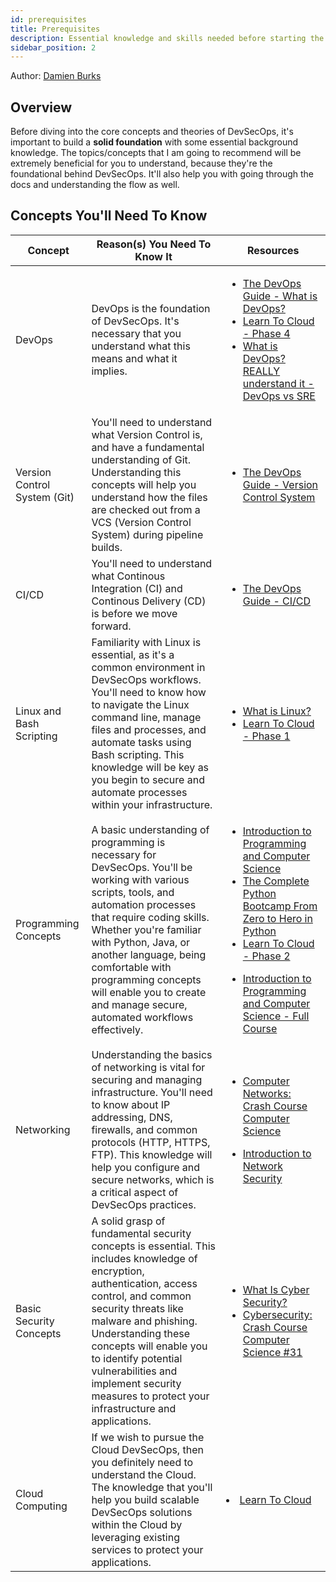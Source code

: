 ```yaml
---
id: prerequisites
title: Prerequisites
description: Essential knowledge and skills needed before starting the DevSecOps learning pathway.
sidebar_position: 2
---
```


Author: [Damien Burks]

## Overview

Before diving into the core concepts and theories of DevSecOps, it's important to build a **solid foundation** with some essential background knowledge. The topics/concepts that I am going to recommend will be extremely beneficial for you to understand, because they're the foundational behind DevSecOps. It'll also help you with going through the docs and understanding the flow as well.

## Concepts You'll Need To Know

| Concept                      | Reason(s) You Need To Know It                                                                                                                                                                                                                                                                                                                                  | Resources                                                                                                                                                                                                                                                                                                                                                                                                                                                                                                                                                      |
| ---------------------------- | -------------------------------------------------------------------------------------------------------------------------------------------------------------------------------------------------------------------------------------------------------------------------------------------------------------------------------------------------------------- | -------------------------------------------------------------------------------------------------------------------------------------------------------------------------------------------------------------------------------------------------------------------------------------------------------------------------------------------------------------------------------------------------------------------------------------------------------------------------------------------------------------------------------------------------------------- |
| DevOps                       | DevOps is the foundation of DevSecOps. It's necessary that you understand what this means and what it implies.                                                                                                                                                                                                                                                 | <ul><li><a href="https://thedevops.guide/guide/devops">The DevOps Guide - What is DevOps?</a></li><li><a href="https://learntocloud.guide/phase4/">Learn To Cloud - Phase 4</a></li><li><a href="https://www.youtube.com/watch?v=0yWAtQ6wYNM&pp=ygUOd2FodCBpcyBkZXZvcHM%3D">What is DevOps? REALLY understand it - DevOps vs SRE</a></li></ul>                                                                                                                                                                                                                 |
| Version Control System (Git) | You'll need to understand what Version Control is, and have a fundamental understanding of Git. Understanding this concepts will help you understand how the files are checked out from a VCS (Version Control System) during pipeline builds.                                                                                                                 | <ul><li><a href="https://thedevops.guide/guide/version-control-system">The DevOps Guide - Version Control System</a></li></ul>                                                                                                                                                                                                                                                                                                                                                                                                                                 |
| CI/CD                        | You'll need to understand what Continous Integration (CI) and Continous Delivery (CD) is before we move forward.                                                                                                                                                                                                                                               | <ul><li><a href="https://thedevops.guide/guide/ci-cd">The DevOps Guide - CI/CD</a></li></ul>                                                                                                                                                                                                                                                                                                                                                                                                                                                                   |
| Linux and Bash Scripting     | Familiarity with Linux is essential, as it's a common environment in DevSecOps workflows. You'll need to know how to navigate the Linux command line, manage files and processes, and automate tasks using Bash scripting. This knowledge will be key as you begin to secure and automate processes within your infrastructure.                                | <ul><li><a href="https://www.youtube.com/watch?v=zA3vmx0GaO8&pp=ygUNd2FodCBpcyBsaW51eA%3D%3D">What is Linux?</a></li><li><a href="https://learntocloud.guide/phase1/">Learn To Cloud - Phase 1</a></li></ul>                                                                                                                                                                                                                                                                                                                                                   |
| Programming Concepts         | A basic understanding of programming is necessary for DevSecOps. You'll be working with various scripts, tools, and automation processes that require coding skills. Whether you're familiar with Python, Java, or another language, being comfortable with programming concepts will enable you to create and manage secure, automated workflows effectively. | <ul><li><a href="https://www.youtube.com/watch?v=zOjov-2OZ0E&pp=ygUlcHJvZ3JhbW1pbmcgY29uY2VwdHMgYW5kIGZ1bmRhbWVudGFscw%3D%3D">Introduction to Programming and Computer Science</a></li><li><a href="https://www.udemy.com/course/complete-python-bootcamp/">The Complete Python Bootcamp From Zero to Hero in Python</a></li><li><a href="https://learntocloud.guide/phase2/">Learn To Cloud - Phase 2</a></li></ul><ul><li><a href="https://www.youtube.com/watch?v=zOjov-2OZ0E">Introduction to Programming and Computer Science - Full Course</a></li></ul> |
| Networking                   | Understanding the basics of networking is vital for securing and managing infrastructure. You'll need to know about IP addressing, DNS, firewalls, and common protocols (HTTP, HTTPS, FTP). This knowledge will help you configure and secure networks, which is a critical aspect of DevSecOps practices.                                                     | <ul><li><a href="https://www.youtube.com/watch?v=3QhU9jd03a0&pp=ygUPbmV0d29ya2luZyAxMDEg">Computer Networks: Crash Course Computer Science</a></li></ul><ul><li><a href="https://youtu.be/6Jubl1UnJTE"> Introduction to Network Security </a></li></ul>                                                                                                                                                                                                                                                                                                        |
| Basic Security Concepts      | A solid grasp of fundamental security concepts is essential. This includes knowledge of encryption, authentication, access control, and common security threats like malware and phishing. Understanding these concepts will enable you to identify potential vulnerabilities and implement security measures to protect your infrastructure and applications. | <ul><li><a href="https://www.youtube.com/watch?v=inWWhr5tnEA&pp=ygUcYmFzaWMgY3liZXJzZWN1cml0eSBjb25jZXB0cw%3D%3D">What Is Cyber Security?</a></li><li><a href="https://www.youtube.com/watch?v=bPVaOlJ6ln0&pp=ygUcYmFzaWMgY3liZXJzZWN1cml0eSBjb25jZXB0cw%3D%3D">Cybersecurity: Crash Course Computer Science #31</a></li></ul>                                                                                                                                                                                                                                 |
| Cloud Computing              | If we wish to pursue the Cloud DevSecOps, then you definitely need to understand the Cloud. The knowledge that you'll help you build scalable DevSecOps solutions within the Cloud by leveraging existing services to protect your applications.                                                                                                               | <li><a href="https://learntocloud.guide"> Learn To Cloud</a></li>                                                                                                                                                                                                                                                                                                                                                                                                                                                                                              |

<!-- Links -->

[Damien Burks]: https://www.linkedin.com/in/damienjburks

